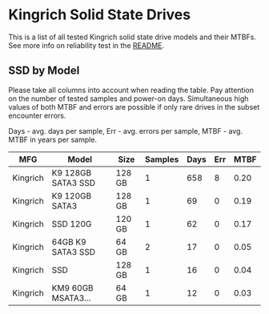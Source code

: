 Kingrich Solid State Drives
===========================

This is a list of all tested Kingrich solid state drive models and their MTBFs. See
more info on reliability test in the [README](https://github.com/linuxhw/SMART).

SSD by Model
------------

Please take all columns into account when reading the table. Pay attention on the
number of tested samples and power-on days. Simultaneous high values of both MTBF
and errors are possible if only rare drives in the subset encounter errors.

Days - avg. days per sample,
Err  - avg. errors per sample,
MTBF - avg. MTBF in years per sample.

| MFG       | Model              | Size   | Samples | Days  | Err   | MTBF |
|-----------|--------------------|--------|---------|-------|-------|------|
| Kingrich  | K9 128GB SATA3 SSD | 128 GB | 1       | 658   | 8     | 0.20   |
| Kingrich  | K9 120GB SATA3     | 128 GB | 1       | 69    | 0     | 0.19   |
| Kingrich  | SSD 120G           | 120 GB | 1       | 62    | 0     | 0.17   |
| Kingrich  | 64GB K9 SATA3 SSD  | 64 GB  | 2       | 17    | 0     | 0.05   |
| Kingrich  | SSD                | 128 GB | 1       | 16    | 0     | 0.04   |
| Kingrich  | KM9 60GB MSATA3... | 64 GB  | 1       | 12    | 0     | 0.03   |

